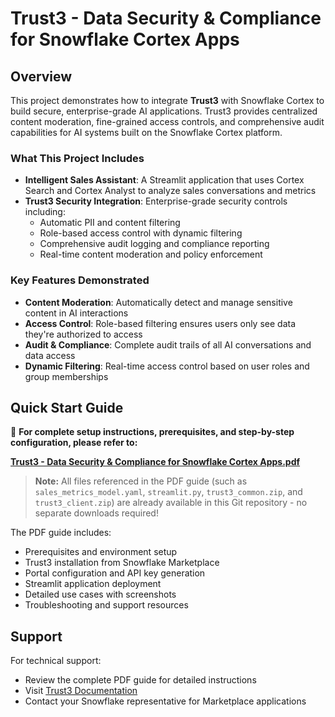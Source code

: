 # Trust3 - Data Security & Compliance for Snowflake Cortex Apps

## Overview

This project demonstrates how to integrate **Trust3** with Snowflake Cortex to build secure, enterprise-grade AI applications. Trust3 provides centralized content moderation, fine-grained access controls, and comprehensive audit capabilities for AI systems built on the Snowflake Cortex platform.

### What This Project Includes

- **Intelligent Sales Assistant**: A Streamlit application that uses Cortex Search and Cortex Analyst to analyze sales conversations and metrics
- **Trust3 Security Integration**: Enterprise-grade security controls including:
  - Automatic PII and content filtering
  - Role-based access control with dynamic filtering
  - Comprehensive audit logging and compliance reporting
  - Real-time content moderation and policy enforcement

### Key Features Demonstrated

- **Content Moderation**: Automatically detect and manage sensitive content in AI interactions
- **Access Control**: Role-based filtering ensures users only see data they're authorized to access
- **Audit & Compliance**: Complete audit trails of all AI conversations and data access
- **Dynamic Filtering**: Real-time access control based on user roles and group memberships

## Quick Start Guide

📖 **For complete setup instructions, prerequisites, and step-by-step configuration, please refer to:**

**[Trust3 - Data Security & Compliance for Snowflake Cortex Apps.pdf](./Trust3%20-%20Data%20Security%20%26%20Compliance%20for%20Snowflake%20Cortex%20Apps.pdf)**

> **Note:** All files referenced in the PDF guide (such as `sales_metrics_model.yaml`, `streamlit.py`, `trust3_common.zip`, and `trust3_client.zip`) are already available in this Git repository - no separate downloads required!

The PDF guide includes:
- Prerequisites and environment setup
- Trust3 installation from Snowflake Marketplace  
- Portal configuration and API key generation
- Streamlit application deployment
- Detailed use cases with screenshots
- Troubleshooting and support resources

## Support

For technical support:
- Review the complete PDF guide for detailed instructions
- Visit [Trust3 Documentation](https://docs.trust3.ai)
- Contact your Snowflake representative for Marketplace applications
